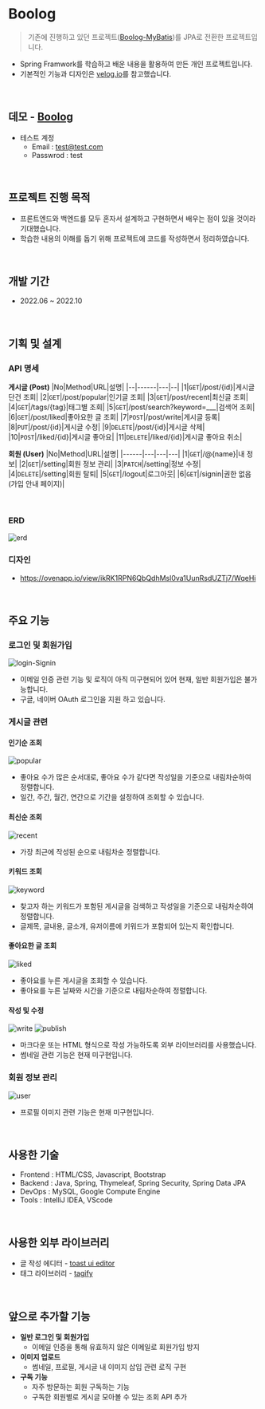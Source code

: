 # Boolog
>기존에 진행하고 있던 프로젝트([Boolog-MyBatis](https://github.com/Ji-Hwan-Jung/boolog-mybatis))를 JPA로 전환한 프로젝트입니다.
- Spring Framwork를 학습하고 배운 내용을 활용하여 만든 개인 프로젝트입니다.
- 기본적인 기능과 디자인은 [velog.io](https://velog.io/)를 참고했습니다.

<br>

## 데모 - [Boolog](http://www.boolog.kro.kr)
- 테스트 계정
  - Email : test@test.com
  - Passwrod : test

<br>

## 프로젝트 진행 목적
- 프론트엔드와 백엔드를 모두 혼자서 설계하고 구현하면서 배우는 점이 있을 것이라 기대했습니다.
- 학습한 내용의 이해를 돕기 위해 프로젝트에 코드를 작성하면서 정리하였습니다.

<br>

## 개발 기간
- 2022.06 ~ 2022.10

<br>

## 기획 및 설계
### API 명세
**게시글 (Post)**
|No|Method|URL|설명|
|--|------|---|--|
|1|`GET`|/post/{id}|게시글 단건 조회|
|2|`GET`|/post/popular|인기글 조회|
|3|`GET`|/post/recent|최신글 조회|
|4|`GET`|/tags/{tag}|태그별 조회|
|5|`GET`|/post/search?keyword=___|검색어 조회|
|6|`GET`|/post/liked|좋아요한 글 조회|
|7|`POST`|/post/write|게시글 등록|
|8|`PUT`|/post/{id}|게시글 수정|
|9|`DELETE`|/post/{id}|게시글 삭제|
|10|`POST`|/liked/{id}|게시글 좋아요|
|11|`DELETE`|/liked/{id}|게시글 좋아요 취소|

**회원 (User)**
|No|Method|URL|설명|
|------|---|---|---|
|1|`GET`|/@{name}|내 정보|
|2|`GET`|/setting|회원 정보 관리|
|3|`PATCH`|/setting|정보 수정|
|4|`DELETE`|/setting|회원 탈퇴|
|5|`GET`|/logout|로그아웃|
|6|`GET`|/signin|권한 없음(가입 안내 페이지)|

<br>

### ERD
![erd](https://user-images.githubusercontent.com/96276840/227703717-640eb16c-fc8f-4ce4-b956-8075391fbe89.jpg)

### 디자인
- https://ovenapp.io/view/ikRK1RPN6QbQdhMsl0va1UunRsdUZTj7/WqeHi

<br>

## 주요 기능
### 로그인 및 회원가입
![login-Signin](https://user-images.githubusercontent.com/96276840/225645443-3af992b2-655d-4600-b19b-c8c177b3163d.png)
- 이메일 인증 관련 기능 및 로직이 아직 미구현되어 있어 현재, 일반 회원가입은 불가능합니다.
- 구글, 네이버 OAuth 로그인을 지원 하고 있습니다.

### 게시글 관련
#### 인기순 조회
![popular](https://user-images.githubusercontent.com/96276840/225658505-a980b42f-7225-43c3-804b-af3a3e5873d5.png)
- 좋아요 수가 많은 순서대로, 좋아요 수가 같다면 작성일을 기준으로 내림차순하여 정렬합니다.
- 일간, 주간, 월간, 연간으로 기간을 설정하여 조회할 수 있습니다.

#### 최신순 조회
![recent](https://user-images.githubusercontent.com/96276840/225659254-e758076e-bd68-4dc7-adcb-a7681683ebf6.png)
- 가장 최근에 작성된 순으로 내림차순 정렬합니다.

#### 키워드 조회
![keyword](https://user-images.githubusercontent.com/96276840/225661280-3aae99ff-0a55-48f2-8084-7564738e067b.png)
- 찾고자 하는 키워드가 포함된 게시글을 검색하고 작성일을 기준으로 내림차순하여 정렬합니다.
- 글제목, 글내용, 글소개, 유저이름에 키워드가 포함되어 있는지 확인합니다.

#### 좋아요한 글 조회
![liked](https://user-images.githubusercontent.com/96276840/225664062-1187d997-64fc-4b04-9fdb-5149288df986.png)
- 좋아요를 누른 게시글을 조회할 수 있습니다.
- 좋아요를 누른 날짜와 시간을 기준으로 내림차순하여 정렬합니다.

#### 작성 및 수정
![write](https://user-images.githubusercontent.com/96276840/225662377-f40a4535-ff20-4376-866e-a64e4a16c365.png)
![publish](https://user-images.githubusercontent.com/96276840/225662660-72a0d912-bad8-45fe-92b1-5a808efab469.png)
- 마크다운 또는 HTML 형식으로 작성 가능하도록 외부 라이브러리를 사용했습니다.
- 썸네일 관련 기능은 현재 미구현입니다.

### 회원 정보 관리
![user](https://user-images.githubusercontent.com/96276840/225666405-8f36f2f8-748b-453a-81ed-d77d2d39b16c.png)
- 프로필 이미지 관련 기능은 현재 미구현입니다.

<br>

## 사용한 기술
- Frontend : HTML/CSS, Javascript, Bootstrap
- Backend : Java, Spring, Thymeleaf, Spring Security, Spring Data JPA
- DevOps : MySQL, Google Compute Engine
- Tools : IntelliJ IDEA, VScode

<br>

## 사용한 외부 라이브러리
- 글 작성 에디터 - [toast ui editor](https://ui.toast.com/tui-editor)
- 태그 라이브러리 - [tagify](https://github.com/yairEO/tagify)

<br>

## 앞으로 추가할 기능
- **일반 로그인 및 회원가입**
  - 이메일 인증을 통해 유효하지 않은 이메일로 회원가입 방지
- **이미지 업로드**
  - 썸네일, 프로필, 게시글 내 이미지 삽입 관련 로직 구현
- **구독 기능**
  - 자주 방문하는 회원 구독하는 기능
  - 구독한 회원별로 게시글 모아볼 수 있는 조회 API 추가
